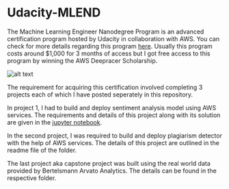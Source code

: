 # Udacity-MLEND
The Machine Learning Engineer Nanodegree Program is an advanced certification program hosted by Udacity in collaboration with AWS. You can check for more details regarding this program [here](https://www.udacity.com/course/machine-learning-engineer-nanodegree--nd009t).
Usually this program costs around $1,000 for 3 months of access but I got free access to this program by winning the AWS Deepracer Scholarship.

![alt text][logo]

[logo]: https://udacity-email.s3-us-west-2.amazonaws.com/Scholarships/AWS-Scholarship.jpg?bsft_eid=fbebb26b-6172-4595-b200-9e6d455e295e&utm_campaign=sch_600_2019-11-15_ndxxx_aws-winner_global&utm_source=blueshift&utm_medium=email&utm_content=sch_600_2019-11-15_ndxxx_aws-winner_global&bsft_clkid=2b4e04e6-25db-4476-9314-1a7477249a22&bsft_uid=bab298fc-dd7b-482c-b4f0-52bf64966d44&bsft_mid=ede95f70-a813-4e74-ae06-d6424d07d281&bsft_ek=2019-11-15T21%3A21%3A24Z&bsft_mime_type=unknown "Logo Title Text 2"

The requirement for acquiring this certification involved completing 3 projects each of which I have posted seperately in this repository.

In project 1, I had to build and deploy sentiment analysis model using AWS services. The requirements and details of this project along with its solution are given in the [jupyter notebook](https://github.com/jahidahsan/Udacity-MLEND/blob/master/Project%201/SageMaker%20Project.ipynb).

In the second project, I was required to build and deploy plagiarism detector with the help of AWS services. The details of this project are outlined in the readme file of the folder.

The last project aka capstone project was built using the real world data provided by Bertelsmann Arvato Analytics. The details can be found in the respective folder.
